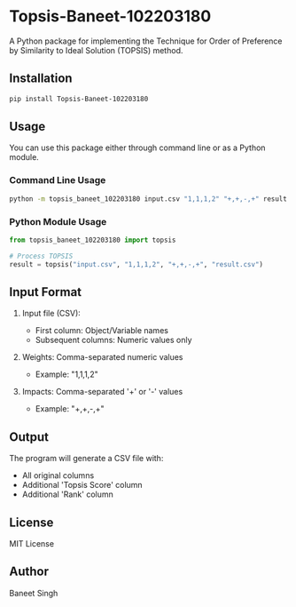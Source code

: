# Topsis-Baneet-102203180

A Python package for implementing the Technique for Order of Preference by Similarity to Ideal Solution (TOPSIS) method.

## Installation

```bash
pip install Topsis-Baneet-102203180
```

## Usage

You can use this package either through command line or as a Python module.

### Command Line Usage

```bash
python -m topsis_baneet_102203180 input.csv "1,1,1,2" "+,+,-,+" result.csv
```

### Python Module Usage

```python
from topsis_baneet_102203180 import topsis

# Process TOPSIS
result = topsis("input.csv", "1,1,1,2", "+,+,-,+", "result.csv")
```

## Input Format

1. Input file (CSV):
   - First column: Object/Variable names
   - Subsequent columns: Numeric values only

2. Weights: Comma-separated numeric values
   - Example: "1,1,1,2"

3. Impacts: Comma-separated '+' or '-' values
   - Example: "+,+,-,+"

## Output

The program will generate a CSV file with:
- All original columns
- Additional 'Topsis Score' column
- Additional 'Rank' column

## License

MIT License

## Author

Baneet Singh
